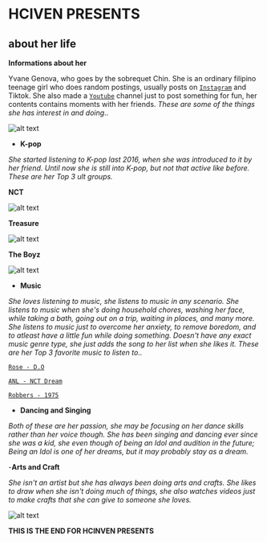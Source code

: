 # **HCIVEN PRESENTS**
## **about her life**
**Informations about her**

Yvane Genova, who goes by the sobrequet Chin. She is an ordinary filipino teenage girl who does random postings, usually posts on [`Instagram`](https://www.instagram.com/izrchin/) and Tiktok. She also made a [`Youtube`](https://www.youtube.com/channel/UCFrCEpyqkfXUDR-gNTyTG1Q) channel just to post something for fun, her contents contains moments with her friends. *These are some of the things she has interest in and doing*..

![alt text](https://i.pinimg.com/564x/7f/da/73/7fda7347acdbde29658ec1803b6c8940.jpg)
- **K-pop**

*She started listening to K-pop last 2016, when she was introduced to it by her friend. Until now she is still into K-pop, but not that active like before. These are her Top 3 ult groups.*

**NCT**

![alt text](https://user-images.githubusercontent.com/118234292/202878625-69ef20a4-18a6-47d0-a2e0-7341227130d4.png)

**Treasure**

![alt text](https://i.pinimg.com/564x/4c/7c/53/4c7c536c0179835d6aaf1ef582b19100.jpg)

**The Boyz**

![alt text](https://i.pinimg.com/564x/4f/71/ff/4f71ff3b5c6e49e3c6ec20195331135f.jpg)
- **Music**

*She loves listening to music, she listens to music in any scenario. She listens to music when she's doing household chores, washing her face, while taking a bath, going out on a trip, waiting in places, and many more. She listens to music just to overcome her anxiety, to remove boredom, and to atleast have a little fun while doing something. Doesn't have any exact music genre type, she just adds the song to her list when she likes it. These are her Top 3 favorite music to listen to..*

[`Rose - D.O`](https://open.spotify.com/track/2shyarF21wZvWew00TdaP3?si=ae99f13fc3b349a4)

[`ANL - NCT Dream`](https://open.spotify.com/track/3zIvzPKUUdSpDCm1uua6Be?si=bfdda4f75a3e48c7)

[`Robbers - 1975`](https://open.spotify.com/track/73jVPicY2G9YHmzgjk69ae?si=43f43afc5119471e)

- **Dancing and Singing**

*Both of these are her passion, she may be focusing on her dance skills rather than her voice though. She has been singing and dancing ever since she was a kid, she even though of being an Idol and audition in the future; Being an Idol is one of her dreams, but it may probably stay as a dream.*

-**Arts and Craft**

*She isn't an artist but she has always been doing arts and crafts. She likes to draw when she isn't doing much of things, she also watches videos just to make crafts that she can give to someone she loves.*

![alt text](https://i.pinimg.com/564x/7f/da/73/7fda7347acdbde29658ec1803b6c8940.jpg)

**THIS IS THE END FOR HCINVEN PRESENTS**

